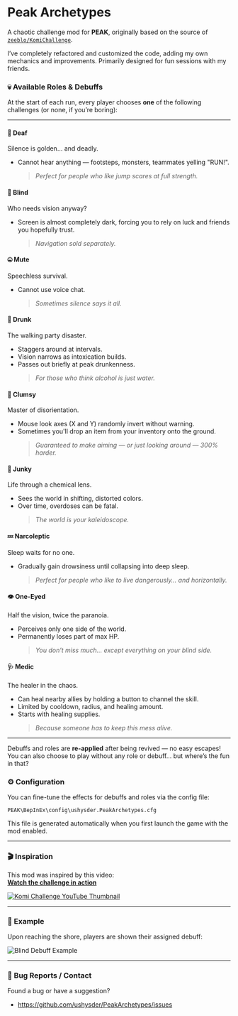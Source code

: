 # Peak Archetypes

A chaotic challenge mod for **PEAK**, originally based on the source of [`zeeblo/KomiChallenge`](https://github.com/zeeblo/KomiChallenge).

I’ve completely refactored and customized the code, adding my own mechanics and improvements. Primarily designed for fun sessions with my friends.

### 💀 Available Roles & Debuffs

At the start of each run, every player chooses **one** of the following challenges (or none, if you’re boring):

---

#### 🙉 Deaf

Silence is golden… and deadly.

- Cannot hear anything — footsteps, monsters, teammates yelling "RUN!".
  > _Perfect for people who like jump scares at full strength._

#### 🙈 Blind

Who needs vision anyway?

- Screen is almost completely dark, forcing you to rely on luck and friends you hopefully trust.
  > _Navigation sold separately._

#### 🤐 Mute

Speechless survival.

- Cannot use voice chat.
  > _Sometimes silence says it all._

#### 🍻 Drunk

The walking party disaster.

- Staggers around at intervals.
- Vision narrows as intoxication builds.
- Passes out briefly at peak drunkenness.
  > _For those who think alcohol is just water._

#### 🤕 Clumsy

Master of disorientation.

- Mouse look axes (X and Y) randomly invert without warning.
- Sometimes you'll drop an item from your inventory onto the ground.
  > _Guaranteed to make aiming — or just looking around — 300% harder._

#### 💊 Junky

Life through a chemical lens.

- Sees the world in shifting, distorted colors.
- Over time, overdoses can be fatal.
  > _The world is your kaleidoscope._

#### 💤 Narcoleptic

Sleep waits for no one.

- Gradually gain drowsiness until collapsing into deep sleep.
  > _Perfect for people who like to live dangerously… and horizontally._

#### 👁️ One-Eyed

Half the vision, twice the paranoia.

- Perceives only one side of the world.
- Permanently loses part of max HP.
  > _You don’t miss much… except everything on your blind side._

#### 🩺 Medic

The healer in the chaos.

- Can heal nearby allies by holding a button to channel the skill.
- Limited by cooldown, radius, and healing amount.
- Starts with healing supplies.
  > _Because someone has to keep this mess alive._

---

Debuffs and roles are **re-applied** after being revived — no easy escapes!  
You can also choose to play without any role or debuff… but where’s the fun in that?

### ⚙️ Configuration

You can fine-tune the effects for debuffs and roles via the config file:

`PEAK\BepInEx\config\ushysder.PeakArchetypes.cfg`

This file is generated automatically when you first launch the game with the mod enabled.

---

### 🎬 Inspiration

This mod was inspired by this video:  
**[Watch the challenge in action](https://www.youtube.com/watch?v=MpWyEgb2c6Y)**

[![Komi Challenge YouTube Thumbnail](https://i.imgur.com/091uDgr.jpeg)](https://www.youtube.com/watch?v=MpWyEgb2c6Y)

---

### 📸 Example

Upon reaching the shore, players are shown their assigned debuff:

![Blind Debuff Example](https://i.imgur.com/BrQbmBo.png)

---

### 🐛 Bug Reports / Contact

Found a bug or have a suggestion?

- https://github.com/ushysder/PeakArchetypes/issues
